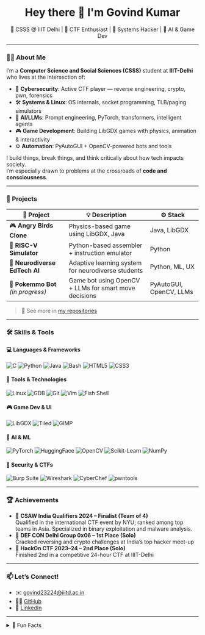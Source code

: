 <h1 align="center">Hey there 👋 I'm Govind Kumar</h1>
<p align="center">
  🧠 CSSS @ IIIT Delhi | 🔐 CTF Enthusiast | 🧰 Systems Hacker | 🤖 AI & Game Dev  
</p>

---

### 🧑‍💻 About Me

I’m a **Computer Science and Social Sciences (CSSS)** student at **IIIT-Delhi** who lives at the intersection of:

- 🔐 **Cybersecurity**: Active CTF player — reverse engineering, crypto, pwn, forensics  
- 🛠️ **Systems & Linux**: OS internals, socket programming, TLB/paging simulators  
- 🧠 **AI/LLMs**: Prompt engineering, PyTorch, transformers, intelligent agents  
- 🎮 **Game Development**: Building LibGDX games with physics, animation & interactivity  
- ⚙️ **Automation**: PyAutoGUI + OpenCV-powered bots and tools

I build things, break things, and think critically about how tech impacts society.  
I’m especially drawn to problems at the crossroads of **code and consciousness**.

---

### 🚀 Projects

| 🧩 Project | 💡 Description | ⚙️ Stack |
|-----------|----------------|----------|
| 🎮 **Angry Birds Clone** | Physics-based game using LibGDX, Java | Java, LibGDX |
| 🔧 **RISC-V Simulator** | Python-based assembler + instruction emulator | Python |
| 🧠 **Neurodiverse EdTech AI** | Adaptive learning system for neurodiverse students | Python, ML, UX |
| 🤖 **Pokemmo Bot** *(in progress)* | Game bot using OpenCV + LLMs for smart move decisions | PyAutoGUI, OpenCV, LLMs |

> 🧠 See more in [my repositories](https://github.com/c0d3-Astra?tab=repositories)

---

### 🛠️ Skills & Tools

#### 💻 Languages & Frameworks  
![C](https://img.shields.io/badge/C-00599C?style=for-the-badge&logo=c) 
![Python](https://img.shields.io/badge/Python-3776AB?style=for-the-badge&logo=python) 
![Java](https://img.shields.io/badge/Java-ED8B00?style=for-the-badge&logo=java) 
![Bash](https://img.shields.io/badge/Bash-121011?style=for-the-badge&logo=gnubash) 
![HTML5](https://img.shields.io/badge/HTML5-E34F26?style=for-the-badge&logo=html5) 
![CSS3](https://img.shields.io/badge/CSS3-1572B6?style=for-the-badge&logo=css3)

#### 🧰 Tools & Technologies  
![Linux](https://img.shields.io/badge/Linux-FCC624?style=for-the-badge&logo=linux&logoColor=black) 
![GDB](https://img.shields.io/badge/GDB-FF0000?style=for-the-badge) 
![Git](https://img.shields.io/badge/Git-F05032?style=for-the-badge&logo=git) 
![Vim](https://img.shields.io/badge/Vim-019733?style=for-the-badge&logo=vim) 
![Fish Shell](https://img.shields.io/badge/Fish%20Shell-4F5D95?style=for-the-badge)

#### 🎮 Game Dev & UI  
![LibGDX](https://img.shields.io/badge/LibGDX-E82117?style=for-the-badge) 
![Tiled](https://img.shields.io/badge/Tiled-51AFC2?style=for-the-badge) 
![GIMP](https://img.shields.io/badge/GIMP-5C5543?style=for-the-badge&logo=gimp)

#### 🤖 AI & ML  
![PyTorch](https://img.shields.io/badge/PyTorch-EE4C2C?style=for-the-badge&logo=pytorch) 
![HuggingFace](https://img.shields.io/badge/HuggingFace-fcc72e?style=for-the-badge&logo=huggingface) 
![OpenCV](https://img.shields.io/badge/OpenCV-5C3EE8?style=for-the-badge&logo=opencv) 
![Scikit-Learn](https://img.shields.io/badge/Scikit--Learn-F7931E?style=for-the-badge&logo=scikitlearn) 
![NumPy](https://img.shields.io/badge/NumPy-013243?style=for-the-badge&logo=numpy)

#### 🔐 Security & CTFs  
![Burp Suite](https://img.shields.io/badge/Burp%20Suite-FF6600?style=for-the-badge&logo=burpsuite) 
![Wireshark](https://img.shields.io/badge/Wireshark-1679A7?style=for-the-badge&logo=wireshark) 
![CyberChef](https://img.shields.io/badge/CyberChef-333333?style=for-the-badge) 
![pwntools](https://img.shields.io/badge/pwntools-red?style=for-the-badge)


---

### 🏆 Achievements

- 🏅 **CSAW India Qualifiers 2024 – Finalist (Team of 4)**  
  Qualified in the international CTF event by NYU; ranked among top teams in Asia. Specialized in binary exploitation and malware analysis.
- 🥇 **DEF CON Delhi Group 0x06 – 1st Place (Solo)**  
  Cracked reversing and crypto challenges at India’s top hacker meet-up  
- 🥈 **HackOn CTF 2023–24 – 2nd Place (Solo)**  
  Finished 2nd in a competitive 24-hour CTF at IIIT-Delhi  


---

### 📫 Let’s Connect!

- ✉️ govind23224@iiitd.ac.in  
- 🧑‍💻 [GitHub](https://github.com/c0d3-Astra)  
- 💼 [LinkedIn](https://www.linkedin.com/in/govindkum23224)  

---

<details>
<summary>🧙 Fun Facts</summary>

- I use **Arch btw** 🐧  
- I build my own CTFs  
- I once automated a game bot that outplayed real humans 😎  
- I can write Bash faster than I talk  
- I think every good dev should understand both **GDB and GPT**
</details>
